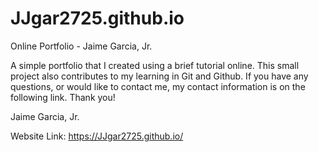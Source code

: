 # JJgar2725.github.io
Online Portfolio - Jaime Garcia, Jr.

A simple portfolio that I created using a brief tutorial online.
This small project also contributes to my learning in Git and Github.
If you have any questions, or would like to contact me, my contact information
is on the following link. Thank you!

Jaime Garcia, Jr.

Website Link:
https://JJgar2725.github.io/
